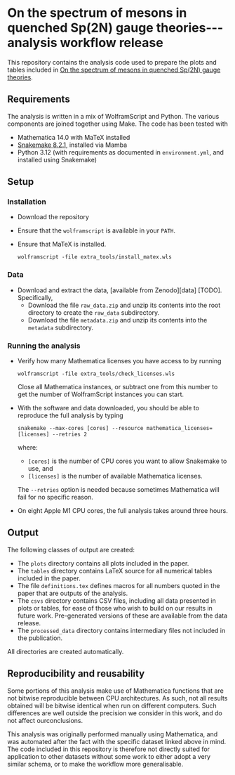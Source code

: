 # On the spectrum of mesons in quenched Sp(2N) gauge theories---analysis workflow release

This repository contains the analysis code used to prepare the plots and tables
included in [On the spectrum of mesons in quenched Sp(2N) gauge theories][quenchedmesons-paper].

## Requirements

The analysis is written in a mix of WolframScript and Python. The various
components are joined together using Make. The code has been tested with

* Mathematica 14.0 with MaTeX installed
* [Snakemake 8.2.1][snakemake], installed via Mamba
* Python 3.12
  (with requirements as documented in `environment.yml`,
  and installed using Snakemake)

## Setup

### Installation

* Download the repository
* Ensure that the `wolframscript` is available in your `PATH`.
* Ensure that MaTeX is installed.

      wolframscript -file extra_tools/install_matex.wls

### Data

* Download and extract the data, [available from Zenodo][data] [TODO].
  Specifically,
  * Download the file `raw_data.zip`
    and unzip its contents into the root directory
    to create the `raw_data` subdirectory.
  * Download the file `metadata.zip`
    and unzip its contents into the `metadata` subdirectory.

### Running the analysis

* Verify how many Mathematica licenses you have access to by running

      wolframscript -file extra_tools/check_licenses.wls

  Close all Mathematica instances,
  or subtract one from this number
  to get the number of WolframScript instances you can start.

* With the software and data downloaded,
  you should be able to reproduce the full analysis
  by typing

      snakemake --max-cores [cores] --resource mathematica_licenses=[licenses] --retries 2

  where:

  * `[cores]` is the number of CPU cores you want to allow Snakemake to use, and
  * `[licenses]` is the number of available Mathematica licenses.

  The `--retries` option is needed
  because sometimes Mathematica will fail for no specific reason.

* On eight Apple M1 CPU cores,
  the full analysis takes around three hours.


## Output

The following classes of output are created:

* The `plots` directory contains all plots included in the paper.
* The `tables` directory contains
  LaTeX source for all numerical tables included in the paper.
* The file `definitions.tex` defines macros for
  all numbers quoted in the paper
  that are outputs of the analysis.
* The `csvs` directory contains CSV files,
  including all data presented in plots or tables,
  for ease of those who wish to build on our results in future work.
  Pre-generated versions of these
  are available from the data release. <!-- TODO ADD LINK -->
* The `processed_data` directory contains
  intermediary files not included in the publication.

All directories are created automatically.


## Reproducibility and reusability

Some portions of this analysis make use of
Mathematica functions that are not bitwise reproducible between CPU architectures.
As such,
not all results obtained will be bitwise identical
when run on different computers.
Such differences are well outside the precision we consider in this work,
and do not affect ourconclusions.

This analysis was originally performed manually using Mathematica,
and was automated after the fact
with the specific dataset linked above in mind.
The code included in this repository is therefore
not directly suited for application to other datasets
without some work to either adopt a very similar schema,
or to make the workflow more generalisable.

[quenchedmesons-paper]: https://arxiv.org/abs/2312.08465
[snakemake]: https://snakemake.readthedocs.io/en/stable/getting_started/installation.html
